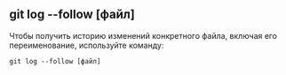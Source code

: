 ## **git log --follow [файл]**

Чтобы получить историю изменений конкретного файла, включая его переименование, используйте команду:

```
git log --follow [файл]
```